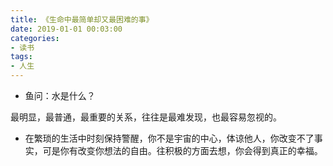 ```yaml
---
title: 《生命中最简单却又最困难的事》
date: 2019-01-01 00:03:00
categories: 
- 读书
tags:
- 人生
---
```


- 鱼问：水是什么？

最明显，最普通，最重要的关系，往往是最难发现，也最容易忽视的。

- 在繁琐的生活中时刻保持警醒，你不是宇宙的中心，体谅他人，你改变不了事实，可是你有改变你想法的自由。往积极的方面去想，你会得到真正的幸福。
